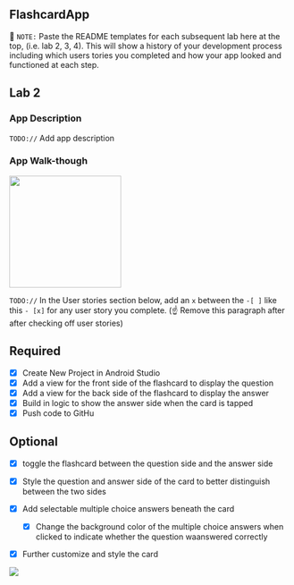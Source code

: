 ## FlashcardApp

📝 `NOTE:` Paste the README templates for each subsequent lab here at the top, (i.e. lab 2, 3, 4). This will show a history of your development process including which users tories you completed and how your app looked and functioned at each step.

## Lab 2

### App Description
`TODO://` Add app description

### App Walk-though
<img src="file:///C:/Users/Hardelson/Downloads/VIDEO-2023-08-04-16-41-48.gif" width=200><br>

`TODO://` In the User stories section below, add an `x` between the `-[ ]` like this `- [x]` for any user story you complete. (☝️ Remove this paragraph after after checking off user stories)

## Required
- [x] Create New Project in Android Studio
- [x] Add a view for the front side of the flashcard to display the question
- [x] Add a view for the back side of the flashcard to display the answer
- [x] Build in logic to show the answer side when the card is tapped
- [x] Push code to GitHu
## Optional
- [x] toggle the flashcard between the question side and the answer side
- [x] Style the question and answer side of the card to better distinguish between the two sides
- [x] Add selectable multiple choice answers beneath the card
   - [x] Change the background color of the multiple choice answers when clicked to indicate whether the question waanswered correctly
- [x] Further customize and style the card


<img src='![VIDEO-2023-08-04-16-41-48](https://github.com/itzmars/FlashcardAppli/assets/134649410/5233c8b9-4f01-4bd5-adc8-d8b5b852547a)
'>

